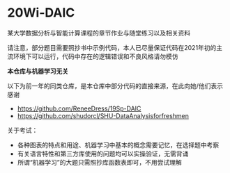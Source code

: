# 20Wi-DAIC
某大学数据分析与智能计算课程的章节作业与随堂练习以及相关资料

请注意，部分题目需要照抄书中示例代码，本人已尽量保证代码在2021年初的主流环境下可以运行，代码中存在的逻辑错误和不良风格请勿模仿

**本仓库与机器学习无关**

以下为前一年的同类仓库，是本仓库中部分代码的直接来源，在此向她/他们表示感谢

- https://github.com/ReneeDress/19Sp-DAIC
- https://github.com/shudorcl/SHU-DataAnalysisforfreshmen

关于考试：

- 各种图表的特点和用途、机器学习中基本的概念需要记忆，在选择题中考察
- 有关语言特性和第三方库使用的问题均可以实操验证，无需背诵
- 所谓“机器学习”的大题只需照抄库函数表即可，不用尝试理解


